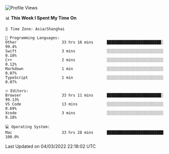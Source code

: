 <!--START_SECTION:waka-->
![Profile Views](http://img.shields.io/badge/Profile%20Views-1-blue)

📊 **This Week I Spent My Time On** 

```text
⌚︎ Time Zone: Asia/Shanghai

💬 Programming Languages: 
Other                    33 hrs 16 mins      ████████████████████████░   99.4% 
Swift                    3 mins              ░░░░░░░░░░░░░░░░░░░░░░░░░   0.18% 
C++                      2 mins              ░░░░░░░░░░░░░░░░░░░░░░░░░   0.12% 
Markdown                 1 min               ░░░░░░░░░░░░░░░░░░░░░░░░░   0.07% 
TypeScript               1 min               ░░░░░░░░░░░░░░░░░░░░░░░░░   0.07%

🔥 Editors: 
Browser                  33 hrs 11 mins      ████████████████████████░   99.13% 
VS Code                  13 mins             ░░░░░░░░░░░░░░░░░░░░░░░░░   0.69% 
Xcode                    3 mins              ░░░░░░░░░░░░░░░░░░░░░░░░░   0.18%

💻 Operating System: 
Mac                      33 hrs 28 mins      █████████████████████████   100.0%

```


 Last Updated on 04/03/2022 22:18:02 UTC
<!--END_SECTION:waka-->